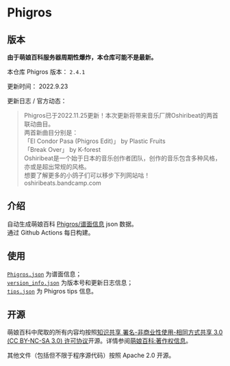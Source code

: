 # Phigros

## 版本

**由于萌娘百科服务器周期性爆炸，本仓库可能不是最新。**

本仓库 Phigros 版本： <!-- begin Phigros version --> `2.4.1` <!-- end Phigros version -->

更新时间： <!-- begin Phigros time --> 2022.9.23 <!-- end Phigros time -->

更新日志 / 官方动态：
<!-- begin Phigros log -->
> Phigros已于2022.11.25更新！本次更新将带来音乐厂牌Oshiribeat的两首联动曲目。  
> 两首新曲目分别是：  
> 「El Condor Pasa (Phigros Edit)」 by Plastic Fruits  
> 「Break Over」 by K-forest  
> Oshiribeat是一个始于日本的音乐创作者团队，创作的音乐包含多种风格，亦或是超出常规的风格。  
> 想要了解更多的小鸽子们可以移步下列网站咕！  
> oshiribeats.bandcamp.com  
<!-- end Phigros log -->

## 介绍

自动生成萌娘百科 [Phigros/谱面信息](https://mzh.moegirl.org.cn/Phigros/谱面信息) json 数据。  
通过 Github Actions 每日构建。

## 使用

[`Phigros.json`](https://ssmzhn.github.io/Phigros/Phigros.json) 为谱面信息；  
[`version_info.json`](https://ssmzhn.github.io/Phigros/version_info.json) 为版本号和更新日志信息；  
[`tips.json`](https://ssmzhn.github.io/Phigros/tips.json) 为 Phigros tips 信息。

## 开源
萌娘百科中爬取的所有内容均按照[知识共享 署名-非商业性使用-相同方式共享 3.0 (CC BY-NC-SA 3.0) 许可协议](https://creativecommons.org/licenses/by-nc-sa/3.0/cn/)开源。详情参阅[萌娘百科:著作权信息](https://mzh.moegirl.org.cn/%E8%90%8C%E5%A8%98%E7%99%BE%E7%A7%91:%E8%91%97%E4%BD%9C%E6%9D%83%E4%BF%A1%E6%81%AF)。

其他文件（包括但不限于程序源代码）按照 Apache 2.0 开源。
